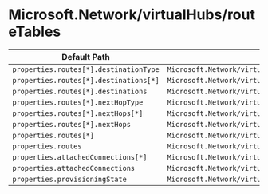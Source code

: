 # Microsoft.Network/virtualHubs/routeTables

| Default Path | Alias |
|---|---|
| `properties.routes[*].destinationType` | `Microsoft.Network/virtualHubs/routeTables/routes[*].destinationType` |
| `properties.routes[*].destinations[*]` | `Microsoft.Network/virtualHubs/routeTables/routes[*].destinations[*]` |
| `properties.routes[*].destinations` | `Microsoft.Network/virtualHubs/routeTables/routes[*].destinations` |
| `properties.routes[*].nextHopType` | `Microsoft.Network/virtualHubs/routeTables/routes[*].nextHopType` |
| `properties.routes[*].nextHops[*]` | `Microsoft.Network/virtualHubs/routeTables/routes[*].nextHops[*]` |
| `properties.routes[*].nextHops` | `Microsoft.Network/virtualHubs/routeTables/routes[*].nextHops` |
| `properties.routes[*]` | `Microsoft.Network/virtualHubs/routeTables/routes[*]` |
| `properties.routes` | `Microsoft.Network/virtualHubs/routeTables/routes` |
| `properties.attachedConnections[*]` | `Microsoft.Network/virtualHubs/routeTables/attachedConnections[*]` |
| `properties.attachedConnections` | `Microsoft.Network/virtualHubs/routeTables/attachedConnections` |
| `properties.provisioningState` | `Microsoft.Network/virtualHubs/routeTables/provisioningState` |


